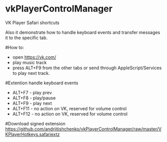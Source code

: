 # vkPlayerControlManager
VK Player Safari shortcuts

Also it demonstrate how to handle keyboard events and transfer messages it to the specific tab.


#How to:
-  open https://vk.com/
-  play music track
-  press ALT+F9 from the other tabs or send through AppleScript/Services to play next track.

#Extention handle keyboard events 
-  ALT+F7 - play prev
-  ALT+F8 - play/pause
-  ALT+F9 - play next
-  ALT+F11 - no action on VK, reserved for volume control
-  ALT+F12 - no action on VK, reserved for volume control

#Download signed extension
https://github.com/andriitishchenko/vkPlayerControlManager/raw/master/VKPlayerHotkeys.safariextz
